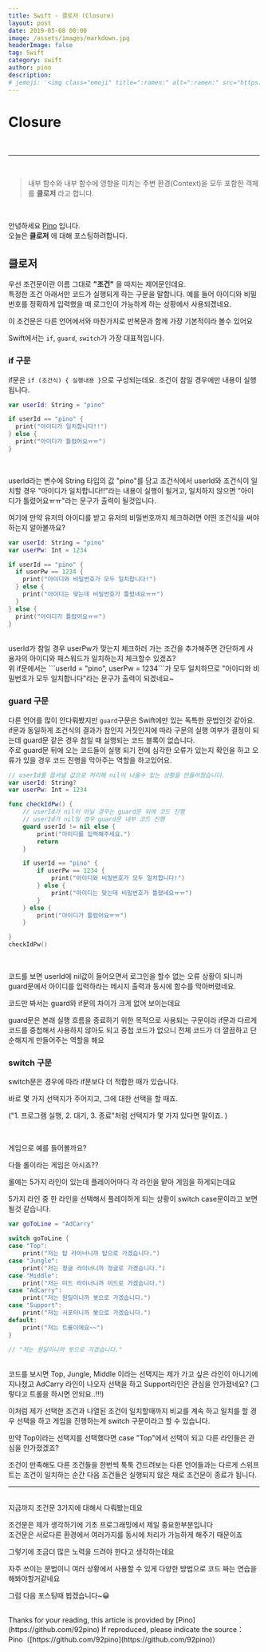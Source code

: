 ```yaml
---
title: Swift - 클로저 (Closure)
layout: post
date: 2019-05-08 00:00
image: /assets/images/markdown.jpg
headerImage: false
tag: Swift
category: swift
author: pino
description:
# jemoji: '<img class="emoji" title=":ramen:" alt=":ramen:" src="https://assets.github.com/images/icons/emoji/unicode/1f35c.png" height="20" width="20" align="absmiddle">'
---
```


# Closure

<br>

<hr>

<br>



> 내부 함수와 내부 함수에 영향을 미치는 주변 환경(Context)을 모두 포함한 객체를 __클로저__ 라고 합니다.

<br>

안녕하세요 [Pino](https://92pino.github.io) 입니다.<br>
오늘은 __클로저__ 에 대해 포스팅하려합니다.

## 클로저

우선 조건문이란 이름 그대로 __"조건"__ 을 따지는 제어문인데요.<br>특정한 조건 아래서만 코드가 실행되게 하는 구문을 말합니다.
예를 들어 아이디와 비밀번호를 정확하게 입력했을 때 로그인이 가능하게 하는 상황에서 사용되겠네요.


이 조건문은 다른 언어에서와 마찬가지로 반복문과 함께 가장 기본적이라 볼수 있어요

Swift에서는 ```if```, ```guard```, ```switch```가 가장 대표적입니다.

### if 구문

if문은 ```if (조건식) { 실행내용 }```으로 구성되는데요. 조건이 참일 경우에만 내용이 실행됩니다.

```swift
var userId: String = "pino"

if userId == "pino" {
  print("아이디가 일치합니다!!")
} else {
  print("아이디가 틀렸어요ㅠㅠ")
}
```
<br>

userId라는 변수에 String 타입의 값 "pino"를 담고 조건식에서 userId와 조건식이 일치할 경우 "아이디가 일치합니다!!"라는 내용이 실행이 될거고, 일치하지 않으면 "아이디가 틀렸어요ㅠㅠ"라는 문구가 출력이 될것입니다.

여기에 만약 유저의 아이디를 받고 유저의 비밀번호까지 체크하려면 어떤 조건식을 써야하는지 알아볼까요?

```swift
var userId: String = "pino"
var userPw: Int = 1234

if userId == "pino" {
  if userPw == 1234 {
    print("아이디와 비밀번호가 모두 일치합니다!")
  } else {
    print("아이디는 맞는데 비밀번호가 틀렸네요ㅠㅠ")
  }
} else {
  print("아이디가 틀렸어요ㅠㅠ")
}
```
<br>
userId가 참일 경우 userPw가 맞는지 체크하러 가는 조건을 추가해주면 간단하게 사용자의 아이디와 패스워드가 일치하는지 체크할수 있겠죠?<br>
위 if문에서는 ```userId = "pino", userPw = 1234```가 모두 일치하므로 "아이디와 비밀번호가 모두 일치합니다"라는 문구가 출력이 되겠네요~

### guard 구문

다른 언어를 많이 안다뤄봤지만 ```guard```구문은 Swift에만 있는 독특한 문법인것 같아요.<br>
if문과 동일하게 조건식의 결과가 참인지 거짓인지에 따라 구문의 실행 여부가 결정이 되는데 guard문 같은 경우 참일 때 실행되는 코드 블록이 없습니다.<br>
주로 guard문 뒤에 오는 코드들이 실행 되기 전에 심각한 오류가 있는지 확인을 하고 오류가 있을 경우 코드 진행을 막아주는 역할을 하고있어요.<br>

```swift
// userId를 옵셔널 값으로 처리해 nil이 나올수 있는 상황을 만들어줬습니다.
var userId: String?
var userPw: Int = 1234

func checkIdPw() {
    // userId가 nil이 아닐 경우는 guard문 뒤에 코드 진행
    // userId가 nil일 경우 guard문 내부 코드 진행
    guard userId != nil else {
        print("아이디를 입력해주세요.")
        return
    }

    if userId == "pino" {
        if userPw == 1234 {
            print("아이디와 비밀번호가 모두 일치합니다!")
        } else {
            print("아이디는 맞는데 비밀번호가 틀렸네요ㅠㅠ")
        }
    } else {
        print("아이디가 틀렸어요ㅠㅠ")
    }

}
checkIdPw()
```
<br>

코드를 보면 userId에 nil값이 들어오면서 로그인을 할수 없는 오류 상황이 되니까 guard문에서 아이디를 입력하라는 메시지 출력과 동시에 함수를 막아버렸네요.<br>

코드만 봐서는 guard와 if문의 차이가 크게 없어 보이는데요<br>


guard문은 본래 실행 흐름을 종료하기 위한 목적으로 사용되는 구문이라 if문과 다르게 코드를 중첩해서 사용하지 않아도 되고 중첩 코드가 없으니 전체 코드가 더 깔끔하고 단순해지게 만들어주는 역할을 해요

### switch 구문

switch문은 경우에 따라 if문보다 더 적합한 때가 있습니다.

바로 몇 가지 선택지가 주어지고, 그에 대한 선택을 할 때죠.

("1. 프로그램 실행, 2. 대기, 3. 종료"처럼 선택지가 몇 가지 있다면 말이죠. )


<br>


게임으로 예를 들어볼까요?

다들 롤이라는 게임은 아시죠??

롤에는 5가지 라인이 있는데 플레이어마다 각 라인을 맡아 게임을 하게되는데요

5가지 라인 중 한 라인을 선택해서 플레이하게 되는 상황이 switch case문이라고 보면 될것 같습니다.

```swift
var goToLine = "AdCarry"

switch goToLine {
case "Top":
    print("저는 탑 라이너니까 탑으로 가겠습니다.")
case "Jungle":
    print("저는 정글 라이너니까 정글로 가겠습니다.")
case "Middle":
    print("저는 미드 라이너니까 미드로 가겠습니다.")
case "AdCarry":
    print("저는 원딜이니까 봇으로 가겠습니다.")
case "Support":
    print("저는 서포터니까 봇으로 가겠습니다.")
default:
    print("저는 트롤이에요~~")
}

// "저는 원딜이니까 봇으로 가겠습니다."
```
<br>
코드를 보시면 Top, Jungle, Middle 이라는 선택지는 제가 가고 싶은 라인이 아니기에 지나쳤고 AdCarry 라인이 나오자 선택을 하고 Support라인은 관심을 안가졌네요? (그렇다고 트롤을 하시면 안되요..!!!)

이처럼 제가 선택한 조건과 나열된 조건이 일치할때까지 비교를 계속 하고 일치를 할 경우 선택을 하고 게임을 진행하는게 switch 구문이라고 할 수 있습니다.

만약 Top이라는 선택지를 선택했다면 case "Top"에서 선택이 되고 다른 라인들은 관심을 안가졌겠죠?

조건이 만족해도 다른 조건들을 한번씩 툭툭 건드려보는 다른 언어들과는 다르게 스위프트는 조건이 일치하는 순간 다음 조건들은 실행되지 않은 채로 조건문이 종료가 됩니다.

---
<br>
지금까지 조건문 3가지에 대해서 다뤄봤는데요

조건문은 제가 생각하기에 기초 프로그래밍에서 제일 중요한부분입니다<br>
조건문은 서로다른 환경에서 여러가지를 동시에 처리가 가능하게 해주기 때문이죠

그렇기에 조금더 많은 노력을 드려야 한다고 생각하는데요

자주 쓰이는 문법이니 여러 상황에서 사용할 수 있게 다양한 방법으로 코드 짜는 연습을 해봐야할거같네요

그럼 다음 포스팅때 뵙겠습니다~😀






<br>
Thanks for your reading, this article is provided by [Pino](https://github.com/92pino) If reproduced,
please indicate the source：
Pino（[https://github.com/92pino](https://github.com/92pino)）
